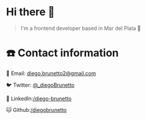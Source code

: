 # Hi there 👋

> I'm a frontend developer based in Mar del Plata 🌊

# ☎️ Contact information

📧 Email: diego.brunetto2@gmail.com

🐦 Twitter: [@_diegoBrunetto](https://twitter.com/_diegoBrunetto)

👔 LinkedIn:[/diego-brunetto](http://www.linkedin.com/in/diego-brunetto)

🐱 Github:[/diegobrunetto](https://github.com/diegobrunetto)


